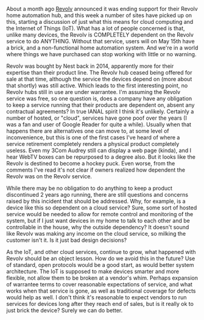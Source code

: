 About a month ago [Revolv](http://www.revolv.com/) announced it was ending support for their Revolv home automation hub, and this week a number of sites have picked up on this, starting a discussion of just what this means for cloud computing and the Internet of Things (IoT).  What has a lot of people concerned is that, unlike many devices, the Revolv is COMPLETELY dependent on the Revolv service to do ANYTHING.  Without that service, users will on May 15th have a brick, and a non-functional home automation system.  And we're in a world where things we have purchased can stop working with little or no warning.

Revolv was bought by Nest back in 2014, apparently more for their expertise than their product line.  The Revolv hub ceased being offered for sale at that time, although the service the devices depend on (more about that shortly) was still active.  Which leads to the first interesting point, no Revolv hubs still in use are under warrantee.  I'm assuming the Revolv service was free, so one question is, does a company have any obligation to keep a service running that their products are dependent on, absent any contractual agreements?  In true IANAL spirit I think it's unlikely.  Certainly a number of hosted, or "cloud", services have gone poof over the years (I was a fan and user of Google Reader for quite a while).  Usually when that happens there are alternatives one can move to, at some level of inconvenience, but this is one of the first cases I've heard of where a service retirement completely renders a physical product completely useless.  Even my 3Com Audrey still can display a web page (kinda), and I hear WebTV boxes can be repurposed to a degree also.  But it looks like the Revolv is destined to become a hockey puck.  Even worse, from the comments I've read it's not clear if owners realized how dependent the Revolv was on the Revolv service.

While there may be no obligation to do anything to keep a product discontinued 2 years ago running, there are still questions and concerns raised by this incident that should be addressed.  Why, for example, is a device like this so dependent on a cloud service?  Sure, some sort of hosted service would be needed to allow for remote control and monitoring of the system, but if I just want devices in my home to talk to each other and be controllable in the house, why the outside dependency?  It doesn't sound like Revolv was making any income on the cloud service, so milking the customer isn't it.  Is it just bad design decisions?  


As the IoT, and other cloud services, continue to grow, what happened with Revolv should be an object lesson.  How do we avoid this in the future?  Use of standard, open protocols would be a good start, as would better system architecture.  The IoT is supposed to make devices smarter and more flexible, not allow them to be broken at a vendor's whim.  Perhaps expansion of warrantee terms to cover reasonable expectations of service, and what works when that service is gone,  as well as traditional coverage for defects would help as well.  I don't think it's reasonable to expect vendors to run services for devices long after they reach end of sales, but is it really ok to just brick the device?  Surely we can do better.

